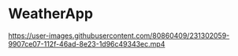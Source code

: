 # WeatherApp

https://user-images.githubusercontent.com/80860409/231302059-9907ce07-112f-46ad-8e23-1d96c49343ec.mp4

